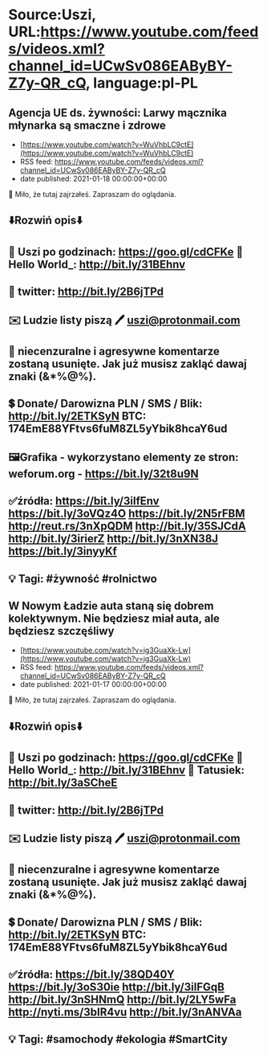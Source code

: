 # Source:Uszi, URL:https://www.youtube.com/feeds/videos.xml?channel_id=UCwSv086EAByBY-Z7y-QR_cQ, language:pl-PL

## Agencja UE ds. żywności: Larwy mącznika młynarka są smaczne i zdrowe
 - [https://www.youtube.com/watch?v=WuVhbLC9ctE](https://www.youtube.com/watch?v=WuVhbLC9ctE)
 - RSS feed: https://www.youtube.com/feeds/videos.xml?channel_id=UCwSv086EAByBY-Z7y-QR_cQ
 - date published: 2021-01-18 00:00:00+00:00

🤪 Miło, że tutaj zajrzałeś.  Zapraszam do oglądania.

⬇️Rozwiń opis⬇️
------------------------------------------------------------
👀 Uszi po godzinach: https://goo.gl/cdCFKe
👀 Hello World_: http://bit.ly/31BEhnv
------------------------------------------------------------
👀 twitter: http://bit.ly/2B6jTPd
------------------------------------------------------------
✉️ Ludzie listy piszą 
🖊️ uszi@protonmail.com
------------------------------------------------------------
👺 niecenzuralne i agresywne komentarze zostaną usunięte.  Jak już musisz zakląć dawaj znaki (&*%@%).
------------------------------------------------------------
💲 Donate/ Darowizna
PLN / SMS / Blik: http://bit.ly/2ETKSyN
BTC: 174EmE88YFtvs6fuM8ZL5yYbik8hcaY6ud
---------------------------------------------------------------
🖼Grafika - wykorzystano elementy ze stron: 
weforum.org - https://bit.ly/32t8u9N
---------------------------------------------------------------
✅źródła:
https://bit.ly/3ilfEnv
https://bit.ly/3oVQz4O
https://bit.ly/2N5rFBM
http://reut.rs/3nXpQDM
http://bit.ly/35SJCdA
http://bit.ly/3irierZ
http://bit.ly/3nXN38J
https://bit.ly/3inyyKf
-------------------------------------------------------------
💡 Tagi: #żywność #rolnictwo
--------------------------------------------------------------

## W Nowym Ładzie auta staną się dobrem kolektywnym. Nie będziesz miał auta, ale będziesz szczęśliwy
 - [https://www.youtube.com/watch?v=ig3GuaXk-Lw](https://www.youtube.com/watch?v=ig3GuaXk-Lw)
 - RSS feed: https://www.youtube.com/feeds/videos.xml?channel_id=UCwSv086EAByBY-Z7y-QR_cQ
 - date published: 2021-01-17 00:00:00+00:00

🤪 Miło, że tutaj zajrzałeś.  Zapraszam do oglądania.

⬇️Rozwiń opis⬇️
------------------------------------------------------------
👀 Uszi po godzinach: https://goo.gl/cdCFKe
👀 Hello World_: http://bit.ly/31BEhnv
👀 Tatusiek: http://bit.ly/3aSCheE
------------------------------------------------------------
👀 twitter: http://bit.ly/2B6jTPd
------------------------------------------------------------
✉️ Ludzie listy piszą 
🖊️ uszi@protonmail.com
------------------------------------------------------------
👺 niecenzuralne i agresywne komentarze zostaną usunięte.  Jak już musisz zakląć dawaj znaki (&*%@%).
------------------------------------------------------------
💲 Donate/ Darowizna
PLN / SMS / Blik: http://bit.ly/2ETKSyN
BTC: 174EmE88YFtvs6fuM8ZL5yYbik8hcaY6ud
---------------------------------------------------------------
✅źródła:
https://bit.ly/38QD40Y
https://bit.ly/3oS30ie
http://bit.ly/3ilFGqB
http://bit.ly/3nSHNmQ
http://bit.ly/2LY5wFa
http://nyti.ms/3bIR4vu
http://bit.ly/3nANVAa
---------------------------------------------------------------
💡 Tagi: #samochody #ekologia #SmartCity
--------------------------------------------------------------

